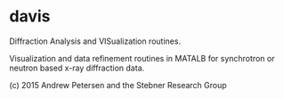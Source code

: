 # davis
Diffraction Analysis and VISualization routines.

Visualization and data refinement routines in MATALB for synchrotron or neutron based x-ray diffraction data.

(c) 2015 Andrew Petersen and the Stebner Research Group
